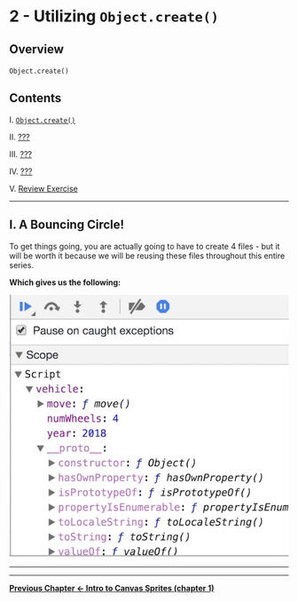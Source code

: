# 2 - Utilizing `Object.create()`

## Overview
`Object.create()`


## Contents
<!--- Local Navigation --->
I. [`Object.create()`](#section1)

II. [???](#section2)

III. [???](#section3)

IV. [???](#section4)

V. [Review Exercise](#section5)


<hr>

## <a id="section1">I. A Bouncing Circle!

To get things going, you are actually going to have to create 4 files - but it will be worth it because we will be reusing these files throughout this entire series.



**Which gives us the following:**

![Screenshot](_images/canvas-sprites-object-create-1.jpg)



<hr><hr>

**[Previous Chapter <- Intro to Canvas Sprites (chapter 1)](canvas-sprites-1.md)**
